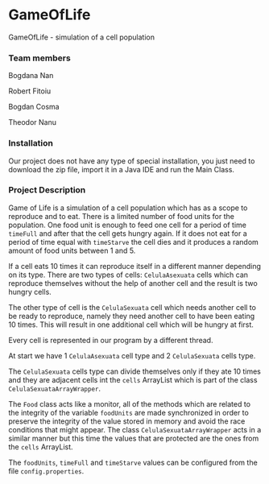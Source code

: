 # GameOfLife
GameOfLife - simulation of a cell population

### Team members

Bogdana Nan

Robert Fitoiu

Bogdan Cosma

Theodor Nanu

### Installation

Our project does not have any type of special installation, you just need to download the zip file, import it in a Java IDE and run the Main Class.

### Project Description

Game of Life is a simulation of a cell population which has as a scope to reproduce and to eat. There is a limited number of food units for the population. One food unit is enough to feed one cell for a period of time ``timeFull`` and after that the cell gets hungry again. If it does not eat for a period of time equal with ``timeStarve`` the cell dies and it produces a random amount of food units between 1 and 5.

If a cell eats 10 times it can reproduce itself in a different manner depending on its type. There are two types of cells: ``CelulaAsexuata`` cells which can reproduce themselves without the help of another cell and the result is two hungry cells.

The other type of cell is the ``CelulaSexuata`` cell which needs another cell to be ready to reproduce, namely they need another cell to have been eating 10 times. This will result in one additional cell which will be hungry at first.

Every cell is represented in our program by a different thread.

At start we have 1 ``CelulaAsexuata`` cell type and 2 ``CelulaSexuata`` cells type.

The ``CelulaSexuata`` cells type can divide themselves only if they ate 10 times and they are adjacent cells int the ``cells`` ArrayList which is part of the class ``CelulaSexuataArrayWrapper``.

The ``Food`` class acts like a monitor, all of the methods which are related to the integrity of the variable ``foodUnits`` are made synchronized in order to preserve the integrity of the value stored in memory and avoid the race conditions that might appear. The class ``CelulaSexuataArrayWrapper`` acts in a similar manner but this time the values that are protected are the ones from the ``cells`` ArrayList.

The ``foodUnits``, ``timeFull`` and ``timeStarve`` values can be configured from the file ``config.properties``.